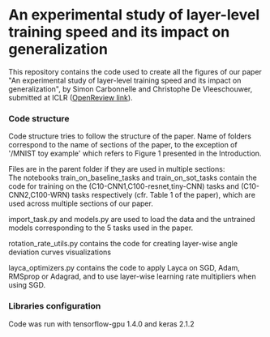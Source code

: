 # An experimental study of layer-level training speed and its impact on generalization
This repository contains the code used to create all the figures of our paper "An experimental study of layer-level training speed and its impact on generalization", by Simon Carbonnelle and Christophe De Vleeschouwer, submitted at ICLR ([OpenReview link](https://openreview.net/forum?id=HkeILsRqFQ)).  

### Code structure
Code structure tries to follow the structure of the paper. Name of folders correspond to the name of sections of the paper, to the exception of '/MNIST toy example' which refers to Figure 1 presented in the Introduction.

Files are in the parent folder if they are used in multiple sections:  
The notebooks train_on_baseline_tasks and train_on_sot_tasks contain the code for training on the (C10-CNN1,C100-resnet,tiny-CNN) tasks and (C10-CNN2,C100-WRN) tasks respectively (cfr. Table 1 of the paper), which are used across multiple sections of our paper.

import_task.py and models.py are used to load the data and the untrained models corresponding to the 5 tasks used in the paper.

rotation_rate_utils.py contains the code for creating layer-wise angle deviation curves visualizations

layca_optimizers.py contains the code to apply Layca on SGD, Adam, RMSprop or Adagrad, and to use layer-wise learning rate multipliers when using SGD.

### Libraries configuration
Code was run with tensorflow-gpu 1.4.0 and keras 2.1.2
